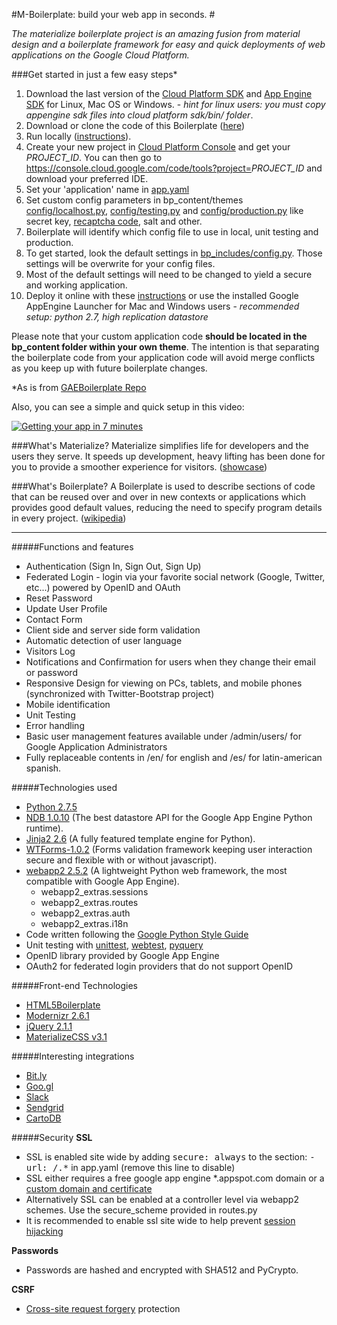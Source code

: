 #M-Boilerplate: build your web app in seconds. #

*The materialize boilerplate project is an amazing fusion from material design and a boilerplate framework for easy and quick deployments of web applications on the Google Cloud Platform.*


###Get started in just a few easy steps*

1. Download the last version of the [Cloud Platform SDK](https://cloud.google.com/sdk/docs/) and [App Engine SDK](http://code.google.com/appengine/downloads.html#Google_App_Engine_SDK_for_Python) for Linux, Mac OS or Windows. - <em>hint for linux users: you must copy appengine sdk files into cloud platform sdk/bin/ folder</em>.
2. Download or clone the code of this Boilerplate ([here](https://github.com/chuycepeda/mboilerplate/zipball/master))
3. Run locally ([instructions](https://developers.google.com/appengine/docs/python/tools/devserver)).
4. Create your new project in [Cloud Platform Console](https://console.cloud.google.com) and get your <em>PROJECT_ID</em>. You can then go to https://console.cloud.google.com/code/tools?project=<em>PROJECT_ID</em> and download your preferred IDE.
5.  Set your 'application' name in [app.yaml](https://github.com/chuycepeda/mboilerplate/blob/master/app.yaml)
6. Set custom config parameters in bp_content/themes [config/localhost.py](https://github.com/chuycepeda/mboilerplate/blob/master/bp_content/themes/default/config/localhost.py), [config/testing.py](https://github.com/chuycepeda/mboilerplate/blob/master/bp_content/themes/default/config/testing.py) and [config/production.py](https://github.com/chuycepeda/mboilerplate/blob/master/bp_content/themes/default/config/production.py) like secret key, [recaptcha code](http://www.google.com/recaptcha), salt and other.
7. Boilerplate will identify which config file to use in local, unit testing and production.
8. To get started, look the default settings in [bp_includes/config.py](https://github.com/chuycepeda/mboilerplate/blob/master/bp_includes/config.py). Those settings will be overwrite for your config files.
9. Most of the default settings will need to be changed to yield a secure and working application.
10. Deploy it online with these [instructions](https://developers.google.com/appengine/docs/python/gettingstarted/uploading) or use the installed Google AppEngine Launcher for Mac and Windows users - <em>recommended setup: python 2.7, high replication datastore</em>

Please note that your custom application code **should be located in the bp_content folder within your own theme**.
The intention is that separating the boilerplate code from your application code will avoid merge conflicts as you keep up with future boilerplate changes.

*As is from [GAEBoilerplate Repo](https://github.com/coto/gae-boilerplate/)

Also, you can see a simple and quick setup in this video:

[![Getting your app in 7 minutes](https://i.ytimg.com/vi/l7fc8rLUOjM/default.jpg)](https://www.youtube.com/watch?v=l7fc8rLUOjM)



###What's Materialize?
Materialize simplifies life for developers and the users they serve. It speeds up development, heavy lifting has been done for you to provide a smoother experience for visitors. ([showcase](http://materializecss.com/showcase.html))

###What's Boilerplate?
A Boilerplate is used to describe sections of code that can be reused over and over in new contexts or applications which provides good default values, reducing the need to specify program details in every project. ([wikipedia](http://en.wikipedia.org/wiki/Boilerplate_code))

---

#####Functions and features

+ Authentication (Sign In, Sign Out, Sign Up)
+ Federated Login - login via your favorite social network (Google, Twitter, etc...) powered by OpenID and OAuth
+ Reset Password
+ Update User Profile
+ Contact Form
+ Client side and server side form validation
+ Automatic detection of user language
+ Visitors Log
+ Notifications and Confirmation for users when they change their email or password
+ Responsive Design for viewing on PCs, tablets, and mobile phones (synchronized with Twitter-Bootstrap project)
+ Mobile identification
+ Unit Testing
+ Error handling
+ Basic user management features available under /admin/users/ for Google Application Administrators
+ Fully replaceable contents in /en/ for english and /es/ for latin-american spanish.

#####Technologies used
+ [Python 2.7.5](https://www.python.org/download/releases/2.7.5/)
+ [NDB 1.0.10](http://developers.google.com/appengine/docs/python/ndb/) (The best datastore API for the Google App Engine Python runtime).
+ [Jinja2 2.6](http://jinja.pocoo.org/docs/) (A fully featured template engine for Python).
+ [WTForms-1.0.2](http://wtforms.simplecodes.com/) (Forms validation framework keeping user interaction secure and flexible with or without javascript).
+ [webapp2 2.5.2](http://webapp-improved.appspot.com/) (A lightweight Python web framework, the most compatible with Google App Engine).
    + webapp2_extras.sessions
    + webapp2_extras.routes
    + webapp2_extras.auth
    + webapp2_extras.i18n
+ Code written following the [Google Python Style Guide](http://google-styleguide.googlecode.com/svn/trunk/pyguide.html)
+ Unit testing with [unittest](http://docs.python.org/library/unittest.html), [webtest](http://webtest.pythonpaste.org/en/latest/index.html), [pyquery](http://packages.python.org/pyquery/)
+ OpenID library provided by Google App Engine
+ OAuth2 for federated login providers that do not support OpenID

#####Front-end Technologies
+ [HTML5Boilerplate](http://html5boilerplate.com/)
+ [Modernizr 2.6.1](http://modernizr.com)
+ [jQuery 2.1.1](http://jquery.com)
+ [MaterializeCSS v3.1](http://materializecss.com/)

#####Interesting integrations
+ [Bit.ly](https://bitly.com)
+ [Goo.gl](http://goo.gl/)
+ [Slack](http://slack.com)
+ [Sendgrid](http://sendgrid.com)
+ [CartoDB](http://cartodb.com)


#####Security
**SSL**

+ SSL is enabled site wide by adding <tt>secure: always</tt> to the section: <tt>- url: /.*</tt> in app.yaml (remove this line to disable)
+ SSL either requires a free google app engine *.appspot.com domain or a [custom domain and certificate](https://developers.google.com/appengine/docs/ssl)
+ Alternatively SSL can be enabled at a controller level via webapp2 schemes. Use the secure_scheme provided in routes.py
+ It is recommended to enable ssl site wide to help prevent [session hijacking](http://en.wikipedia.org/wiki/Session_hijacking)

**Passwords**

+ Passwords are hashed and encrypted with SHA512 and PyCrypto.

**CSRF**

+ [Cross-site request forgery](http://en.wikipedia.org/wiki/Cross-site_request_forgery) protection